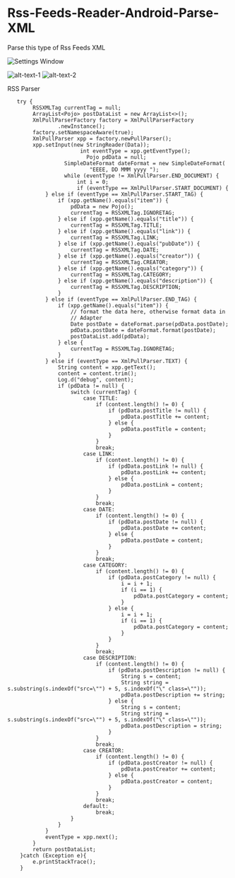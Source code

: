 # Rss-Feeds-Reader-Android-Parse-XML

Parse this type of Rss Feeds XML

![Settings Window](https://github.com/aman007jham/Rss_Reader_Android_Parse_XML/blob/master/rss.png)


![alt-text-1](https://github.com/aman007jham/Rss_Reader_Android_Parse_XML/blob/master/1.png "VIEW-1") ![alt-text-2](https://github.com/aman007jham/Rss_Reader_Android_Parse_XML/blob/master/2.png "VIEW-2")


RSS Parser

       try {
            RSSXMLTag currentTag = null;
            ArrayList<Pojo> postDataList = new ArrayList<>();
            XmlPullParserFactory factory = XmlPullParserFactory
                    .newInstance();
            factory.setNamespaceAware(true);
            XmlPullParser xpp = factory.newPullParser();
            xpp.setInput(new StringReader(Data));
                           int eventType = xpp.getEventType();
                             Pojo pdData = null;
                      SimpleDateFormat dateFormat = new SimpleDateFormat(
                              "EEEE, DD MMM yyyy ");
                      while (eventType != XmlPullParser.END_DOCUMENT) {
                          int i = 0;
                          if (eventType == XmlPullParser.START_DOCUMENT) {
                } else if (eventType == XmlPullParser.START_TAG) {
                    if (xpp.getName().equals("item")) {
                        pdData = new Pojo();
                        currentTag = RSSXMLTag.IGNORETAG;
                    } else if (xpp.getName().equals("title")) {
                        currentTag = RSSXMLTag.TITLE;
                    } else if (xpp.getName().equals("link")) {
                        currentTag = RSSXMLTag.LINK;
                    } else if (xpp.getName().equals("pubDate")) {
                        currentTag = RSSXMLTag.DATE;
                    } else if (xpp.getName().equals("creator")) {
                        currentTag = RSSXMLTag.CREATOR;
                    } else if (xpp.getName().equals("category")) {
                        currentTag = RSSXMLTag.CATEGORY;
                    } else if (xpp.getName().equals("description")) {
                        currentTag = RSSXMLTag.DESCRIPTION;
                    }
                } else if (eventType == XmlPullParser.END_TAG) {
                    if (xpp.getName().equals("item")) {
                        // format the data here, otherwise format data in
                        // Adapter
                        Date postDate = dateFormat.parse(pdData.postDate);
                        pdData.postDate = dateFormat.format(postDate);
                        postDataList.add(pdData);
                    } else {
                        currentTag = RSSXMLTag.IGNORETAG;
                    }
                } else if (eventType == XmlPullParser.TEXT) {
                    String content = xpp.getText();
                    content = content.trim();
                    Log.d("debug", content);
                    if (pdData != null) {
                        switch (currentTag) {
                            case TITLE:
                                if (content.length() != 0) {
                                    if (pdData.postTitle != null) {
                                        pdData.postTitle += content;
                                    } else {
                                        pdData.postTitle = content;
                                    }
                                }
                                break;
                            case LINK:
                                if (content.length() != 0) {
                                    if (pdData.postLink != null) {
                                        pdData.postLink += content;
                                    } else {
                                        pdData.postLink = content;
                                    }
                                }
                                break;
                            case DATE:
                                if (content.length() != 0) {
                                    if (pdData.postDate != null) {
                                        pdData.postDate += content;
                                    } else {
                                        pdData.postDate = content;
                                    }
                                }
                                break;
                            case CATEGORY:
                                if (content.length() != 0) {
                                    if (pdData.postCategory != null) {
                                        i = i + 1;
                                        if (i == 1) {
                                            pdData.postCategory = content;
                                        }
                                    } else {
                                        i = i + 1;
                                        if (i == 1) {
                                            pdData.postCategory = content;
                                        }
                                    }
                                }
                                break;
                            case DESCRIPTION:
                                if (content.length() != 0) {
                                    if (pdData.postDescription != null) {
                                        String s = content;
                                        String string = s.substring(s.indexOf("src=\"") + 5, s.indexOf("\" class=\""));
                                        pdData.postDescription += string;
                                    } else {
                                        String s = content;
                                        String string = s.substring(s.indexOf("src=\"") + 5, s.indexOf("\" class=\""));
                                        pdData.postDescription = string;
                                    }
                                }
                                break;
                            case CREATOR:
                                if (content.length() != 0) {
                                    if (pdData.postCreator != null) {
                                        pdData.postCreator += content;
                                    } else {
                                        pdData.postCreator = content;
                                    }
                                }
                                break;
                            default:
                                break;
                        }
                    }
                }
                eventType = xpp.next();
            }
            return postDataList;
        }catch (Exception e){
            e.printStackTrace();
        }
        
        
        
